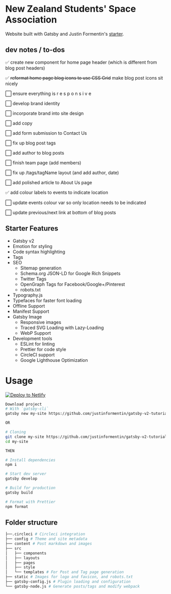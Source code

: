 # New Zealand Students' Space Association
Website built with Gatsby and Justin Formentin's <a href="https://github.com/justinformentin/gatsby-v2-tutorial-starter">starter</a>.

## dev notes / to-dos
:white_check_mark: create new component for home page header (which is different from blog post headers)

:white_check_mark: <strike>reformat home page blog icons to use CSS Grid</strike> make blog post icons sit nicely

:white_large_square: ensure everything is r e s p o n s i v e

:white_large_square: develop brand identity

:white_large_square: incorporate brand into site design

:white_large_square: add copy

:white_large_square: add form submission to Contact Us

:white_large_square: fix up blog post tags 

:white_large_square: add author to blog posts 

:white_large_square: finish team page (add members)

:white_large_square: fix up /tags/tagName layout (and add author, date)

:white_large_square: add polished article to About Us page

:white_check_mark: add colour labels to events to indicate location

:white_large_square: update events colour var so only location needs to be indicated

:white_large_square: update previous/next link at bottom of blog posts

## Starter Features

- Gatsby v2
- Emotion for styling
- Code syntax highlighting
- Tags
- SEO
  - Sitemap generation
  - Schema.org JSON-LD for Google Rich Snippets
  - Twitter Tags
  - OpenGraph Tags for Facebook/Google+/Pinterest
  - robots.txt
- Typography.js
- Typefaces for faster font loading
- Offline Support
- Manifest Support
- Gatsby Image
  - Responsive images
  - Traced SVG Loading with Lazy-Loading
  - WebP Support
- Development tools
  - ESLint for linting
  - Prettier for code style
  - CircleCI support
  - Google Lighthouse Optimization

# Usage

[![Deploy to Netlify](https://www.netlify.com/img/deploy/button.svg)](https://app.netlify.com/start/deploy?repository=https://github.com/justinformentin/gatsby-v2-tutorial-starter)

```bash
Download project
# With `gatsby-cli`
gatsby new my-site https://github.com/justinformentin/gatsby-v2-tutorial-starter

OR

# Cloning
git clone my-site https://github.com/justinformentin/gatsby-v2-tutorial-starter.git
cd my-site

THEN

# Install dependencies
npm i

# Start dev server
gatsby develop

# Build for production
gatsby build

# Format with Prettier
npm format

```

## Folder structure
```bash
├──.circleci # Circleci integration
├── config # Theme and site metadata
├── content # Post markdown and images
├── src
│   ├── components
│   ├── layouts
│   ├── pages
│   ├── style
│   └── templates # For Post and Tag page generation
├── static # Images for logo and favicon, and robots.txt
├── gatsby-config.js # Plugin loading and configuration
└── gatsby-node.js # Generate posts/tags and modify webpack
```
